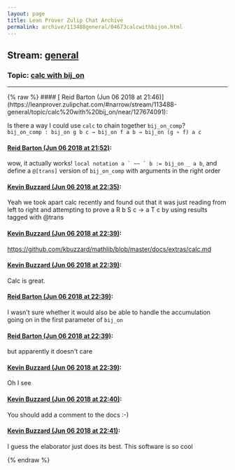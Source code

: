 ```yaml
---
layout: page
title: Lean Prover Zulip Chat Archive 
permalink: archive/113488general/04673calcwithbijon.html
---
```


## Stream: [general](https://leanprover-community.github.io/archive/113488general/index.html)
### Topic: [calc with bij_on](https://leanprover-community.github.io/archive/113488general/04673calcwithbijon.html)

---

<base href="https://leanprover.zulipchat.com">
{% raw %}
#### [ Reid Barton (Jun 06 2018 at 21:46)](https://leanprover.zulipchat.com/#narrow/stream/113488-general/topic/calc%20with%20bij_on/near/127674091):
<p>Is there a way I could use <code>calc</code> to chain together <code>bij_on_comp</code>?<br>
<code>bij_on_comp : bij_on g b c → bij_on f a b → bij_on (g ∘ f) a c</code></p>

#### [ Reid Barton (Jun 06 2018 at 21:52)](https://leanprover.zulipchat.com/#narrow/stream/113488-general/topic/calc%20with%20bij_on/near/127674456):
<p>wow, it actually works! <code>local notation a ` ~~ ` b := bij_on _ a b</code>, and define a <code>@[trans]</code> version of <code>bij_on_comp</code> with arguments in the right order</p>

#### [ Kevin Buzzard (Jun 06 2018 at 22:35)](https://leanprover.zulipchat.com/#narrow/stream/113488-general/topic/calc%20with%20bij_on/near/127676519):
<p>Yeah we took apart calc recently and found out that it was just reading from left to right and attempting to prove a R b S c -&gt; a T c by using results tagged with @trans</p>

#### [ Kevin Buzzard (Jun 06 2018 at 22:39)](https://leanprover.zulipchat.com/#narrow/stream/113488-general/topic/calc%20with%20bij_on/near/127676710):
<p><a href="https://github.com/kbuzzard/mathlib/blob/master/docs/extras/calc.md" target="_blank" title="https://github.com/kbuzzard/mathlib/blob/master/docs/extras/calc.md">https://github.com/kbuzzard/mathlib/blob/master/docs/extras/calc.md</a></p>

#### [ Kevin Buzzard (Jun 06 2018 at 22:39)](https://leanprover.zulipchat.com/#narrow/stream/113488-general/topic/calc%20with%20bij_on/near/127676713):
<p>Calc is great.</p>

#### [ Reid Barton (Jun 06 2018 at 22:39)](https://leanprover.zulipchat.com/#narrow/stream/113488-general/topic/calc%20with%20bij_on/near/127676725):
<p>I wasn't sure whether it would also be able to handle the accumulation going on in the first parameter of <code>bij_on</code></p>

#### [ Reid Barton (Jun 06 2018 at 22:39)](https://leanprover.zulipchat.com/#narrow/stream/113488-general/topic/calc%20with%20bij_on/near/127676729):
<p>but apparently it doesn't care</p>

#### [ Kevin Buzzard (Jun 06 2018 at 22:39)](https://leanprover.zulipchat.com/#narrow/stream/113488-general/topic/calc%20with%20bij_on/near/127676731):
<p>Oh I see</p>

#### [ Kevin Buzzard (Jun 06 2018 at 22:40)](https://leanprover.zulipchat.com/#narrow/stream/113488-general/topic/calc%20with%20bij_on/near/127676784):
<p>You should add a comment to the docs :-)</p>

#### [ Kevin Buzzard (Jun 06 2018 at 22:41)](https://leanprover.zulipchat.com/#narrow/stream/113488-general/topic/calc%20with%20bij_on/near/127676823):
<p>I guess the elaborator just does its best. This software is so cool</p>


{% endraw %}
